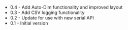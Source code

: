 - 0.4 - Add Auto-Dim functionality and improved layout
- 0.3 - Add CSV logging functionality
- 0.2 - Update for use with new serial API
- 0.1 - Initial version